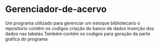 # Gerenciador-de-acervo
Um programa utilizado para gerenciar um estoque bibliotecario
o repositorio contém os codigos criação do banco de dados
inserção dos dados nas tabelas
Também contém os codigos para geração da parte grafica do programa
